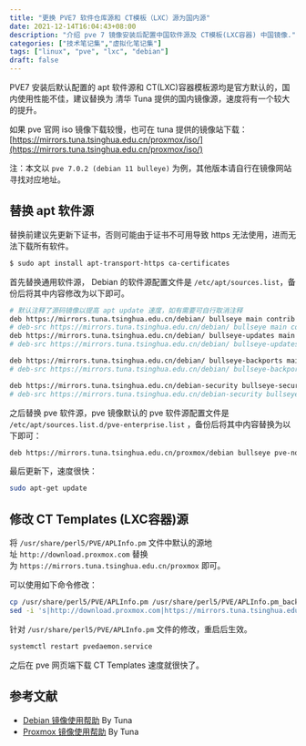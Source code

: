 ```yaml
---
title: "更换 PVE7 软件仓库源和 CT模板（LXC）源为国内源"
date: 2021-12-14T16:04:43+08:00
description: "介绍 pve 7 镜像安装后配置中国软件源及 CT模板(LXC容器) 中国镜像."
categories: ["技术笔记集","虚拟化笔记集"]
tags: ["linux", "pve", "lxc", "debian"]
draft: false
---
```


PVE7 安装后默认配置的 apt 软件源和 CT(LXC)容器模板源均是官方默认的，国内使用性能不佳，建议替换为 清华 Tuna 提供的国内镜像源，速度将有一个较大的提升。

如果 pve 官网 iso 镜像下载较慢，也可在 tuna 提供的镜像站下载：[https://mirrors.tuna.tsinghua.edu.cn/proxmox/iso/](https://mirrors.tuna.tsinghua.edu.cn/proxmox/iso/)

注：本文以 `pve 7.0.2 (debian 11 bulleye)` 为例，其他版本请自行在镜像网站寻找对应地址。

## 替换 apt 软件源

替换前建议先更新下证书，否则可能由于证书不可用导致 https 无法使用，进而无法下载所有软件。

```bash
$ sudo apt install apt-transport-https ca-certificates
```

首先替换通用软件源， Debian 的软件源配置文件是 `/etc/apt/sources.list`，备份后将其中内容修改为以下即可。

```bash
# 默认注释了源码镜像以提高 apt update 速度，如有需要可自行取消注释
deb https://mirrors.tuna.tsinghua.edu.cn/debian/ bullseye main contrib non-free
# deb-src https://mirrors.tuna.tsinghua.edu.cn/debian/ bullseye main contrib non-free
deb https://mirrors.tuna.tsinghua.edu.cn/debian/ bullseye-updates main contrib non-free
# deb-src https://mirrors.tuna.tsinghua.edu.cn/debian/ bullseye-updates main contrib non-free

deb https://mirrors.tuna.tsinghua.edu.cn/debian/ bullseye-backports main contrib non-free
# deb-src https://mirrors.tuna.tsinghua.edu.cn/debian/ bullseye-backports main contrib non-free

deb https://mirrors.tuna.tsinghua.edu.cn/debian-security bullseye-security main contrib non-free
# deb-src https://mirrors.tuna.tsinghua.edu.cn/debian-security bullseye-security main contrib non-free
```

之后替换 pve 软件源，pve 镜像默认的 pve 软件源配置文件是 `/etc/apt/sources.list.d/pve-enterprise.list` ，备份后将其中内容替换为以下即可：

```bash
deb https://mirrors.tuna.tsinghua.edu.cn/proxmox/debian bullseye pve-no-subscription
```

最后更新下，速度很快：

```bash
sudo apt-get update
```

## 修改 **CT Templates (LXC容器)源**

将 `/usr/share/perl5/PVE/APLInfo.pm` 文件中默认的源地址 `http://download.proxmox.com` 替换为 `https://mirrors.tuna.tsinghua.edu.cn/proxmox` 即可。

可以使用如下命令修改：

```bash
cp /usr/share/perl5/PVE/APLInfo.pm /usr/share/perl5/PVE/APLInfo.pm_back
sed -i 's|http://download.proxmox.com|https://mirrors.tuna.tsinghua.edu.cn/proxmox|g' /usr/share/perl5/PVE/APLInfo.pm
```

针对 `/usr/share/perl5/PVE/APLInfo.pm` 文件的修改，重启后生效。

```bash
systemctl restart pvedaemon.service
```

之后在 pve 网页端下载 CT Templates 速度就很快了。

## 参考文献

- [Debian 镜像使用帮助](https://mirrors.tuna.tsinghua.edu.cn/help/debian/) By Tuna
- [Proxmox 镜像使用帮助](https://mirrors.tuna.tsinghua.edu.cn/help/proxmox/) By Tuna